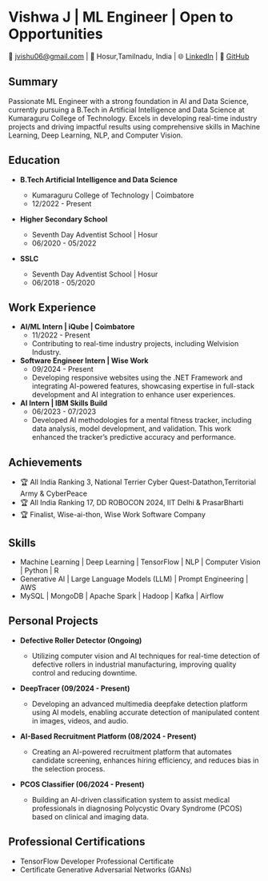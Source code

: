 # Vishwa J | ML Engineer | Open to Opportunities

📧 jvishu06@gmail.com  | 📍 Hosur,Tamilnadu, India
| 🌐 [LinkedIn](https://www.linkedin.com/in/vishwa-j-622575250) | 🐙 [GitHub](https://github.com/jvishwa06)

## Summary

Passionate ML Engineer with a strong foundation in AI and Data Science, currently pursuing a B.Tech in Artificial Intelligence and Data Science at Kumaraguru College of Technology. Excels in developing real-time industry projects and driving impactful results using comprehensive skills in Machine Learning, Deep Learning, NLP, and Computer Vision.

## Education

- **B.Tech Artificial Intelligence and Data Science**
  - Kumaraguru College of Technology | Coimbatore
  - 12/2022 - Present

- **Higher Secondary School**
  - Seventh Day Adventist School | Hosur
  - 06/2020 - 05/2022

- **SSLC**
  - Seventh Day Adventist School | Hosur
  - 06/2018 - 05/2020

## Work Experience

- **AI/ML Intern | iQube | Coimbatore**
  - 11/2022 - Present
  - Contributing to real-time industry projects, including Welvision Industry.
- **Software Engineer Intern | Wise Work**
  - 09/2024 - Present
  - Developing responsive websites using the .NET Framework and integrating AI-powered features, showcasing expertise in full-stack development and AI integration to enhance user experiences.
- **AI Intern | IBM Skills Build**
  - 06/2023 - 07/2023
  - Developed AI methodologies for a mental fitness tracker, including data analysis, model development, and validation. This work enhanced the tracker’s predictive accuracy and performance.

## Achievements

- 🏆 All India Ranking 3, National Terrier Cyber Quest-Datathon,Territorial Army & CyberPeace
- 🏆 All India Ranking 17, DD ROBOCON 2024, IIT Delhi & PrasarBharti
- 🏆 Finalist, Wise-ai-thon, Wise Work Software Company

## Skills

- Machine Learning | Deep Learning | TensorFlow | NLP | Computer Vision | Python | R
- Generative AI | Large Language Models (LLM) | Prompt Engineering | AWS
- MySQL | MongoDB | Apache Spark | Hadoop | Kafka | Airflow

## Personal Projects

- **Defective Roller Detector (Ongoing)**
  - Utilizing computer vision and AI techniques for real-time detection of defective rollers in industrial manufacturing, improving quality control and reducing downtime.

- **DeepTracer (09/2024 - Present)**
  - Developing an advanced multimedia deepfake detection platform using AI models, enabling accurate detection of manipulated content in images, videos, and audio.

- **AI-Based Recruitment Platform (08/2024 - Present)**
  - Creating an AI-powered recruitment platform that automates candidate screening, enhances hiring efficiency, and reduces bias in the selection process.

- **PCOS Classifier (06/2024 - Present)**
  - Building an AI-driven classification system to assist medical professionals in diagnosing Polycystic Ovary Syndrome (PCOS) based on clinical and imaging data.

## Professional Certifications

- TensorFlow Developer Professional Certificate
- Certificate Generative Adversarial Networks (GANs)
